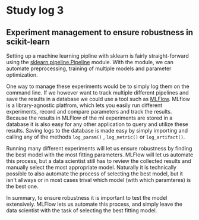 # Study log 3
## Experiment management to ensure robustness in scikit-learn

Setting up a machine learning pipline with sklearn is fairly straight-forward using the [sklearn.pipeline.Pipeline](https://scikit-learn.org/stable/modules/generated/sklearn.pipeline.Pipeline.html#sklearn.pipeline.Pipeline) module. With the module, we can automate preprocessing, training of multiple models and parameter optimization.  

One way to manage these experiments would be to simply log them on the command line. If we however want to track multiple different pipelines and save the results in a database we could use a tool such as [MLFlow](https://www.mlflow.org/). MLflow is a library-agnostic platfrom, which lets you easily run different experiments, record and compare parameters and track the results.  
Because the results in MLFlow of the ml experiments are stored in a database it is also easy for any other application to query and utilize these results.   Saving logs to the database is made easy by simply importing and calling any of the methods `log_param()` , `log_metric()` or `log_artifact()`.  

Running many different experiments will let us ensure robustness by finding the best model with the most fitting parameters. MLFlow will let us automate this process, but a data scientist still has to review the collected results and manually select the most appropriate model. Naturally it is technically possible to also automate the process of selecting the best model, but it isn't allways or in most cases trival which model (with which paramteres) is the best one.  

In summary, to ensure robustness it is important to test the model extensively. MLFlow lets us automate this process, and simply leave the data scientist with the task of selecting the best fitting model.


